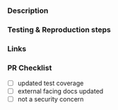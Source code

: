 ### Description

<!--

Please describe why you're making this change, in plain English.

-->

### Testing & Reproduction steps

<!--

* In the case of bugs, describe how to replicate
* If any manual tests were done, document the steps and the conditions to replicate
* Call out any important/ relevant unit tests, e2e tests or integration tests you have added or are adding

-->

### Links

<!--

Include any links here that might be helpful for people reviewing your PR (Tickets, GH issues, API docs, external benchmarks, tools docs, etc). If there are none, feel free to delete this section.

Please be mindful not to leak any customer or confidential information. HashiCorp employees may want to use our internal URL shortener to obfuscate links.

-->

### PR Checklist

* [ ] updated test coverage
* [ ] external facing docs updated
* [ ] not a security concern
